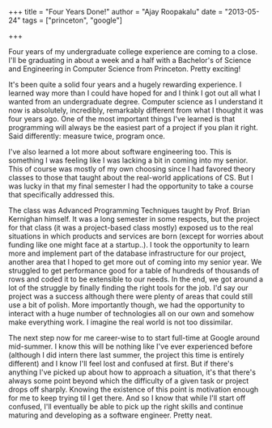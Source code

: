 +++
title = "Four Years Done!"
author = "Ajay Roopakalu"
date = "2013-05-24"
tags = ["princeton", "google"]

+++

Four years of my undergraduate college experience are coming to a close.
I'll be graduating in about a week and a half with a Bachelor's of
Science and Engineering in Computer Science from Princeton. Pretty exciting!

It's been quite a solid four years and a hugely rewarding experience. I
learned way more than I could have hoped for and I think I got out all what I
wanted from an undergraduate degree. Computer science as I understand it now is
absolutely, incredibly, remarkably different from what I thought it was four
years ago. One of the most important things I've learned is that
programming will always be the easiest part of a project if you plan it right.
Said differently: measure twice, program once.

I've also learned a lot more about software engineering too. This is
something I was feeling like I was lacking a bit in coming into my senior. This
of course was mostly of my own choosing since I had favored theory classes to
those that taught about the real-world applications of CS. But I was lucky in
that my final semester I had the opportunity to take a course that specifically
addressed this.

The class was Advanced Programming Techniques taught by Prof. Brian Kernighan
himself. It was a long semester in some respects, but the project for that class
(it was a project-based class mostly) exposed us to the real situations in which
products and services are born (except for worries about funding like one might
face at a startup..). I took the opportunity to learn more and implement part of
the database infrastructure for our project, another area that I hoped to get
more out of coming into my senior year. We struggled to get performance good for
a table of hundreds of thousands of rows and coded it to be extensible to our
needs. In the end, we got around a lot of the struggle by finally finding the
right tools for the job. I'd say our project was a success although there
were plenty of areas that could still use a bit of polish. More importantly
though, we had the opportunity to interact with a huge number of technologies
all on our own and somehow make everything work. I imagine the real world is not
too dissimilar.

The next step now for me career-wise to to start full-time at Google around
mid-summer. I know this will be nothing like I've ever experienced before
(although I did intern there last summer, the project this time is entirely
different) and I know I'll feel lost and confused at first. But if
there's anything I've picked up about how to approach a situation,
it's that there's always some point beyond which the difficulty of a
given task or project drops off sharply. Knowing the existence of this point is
motivation enough for me to keep trying til I get there. And so I know that
while I'll start off confused, I'll eventually be able to pick up
the right skills and continue maturing and developing as a software engineer.
Pretty neat.
